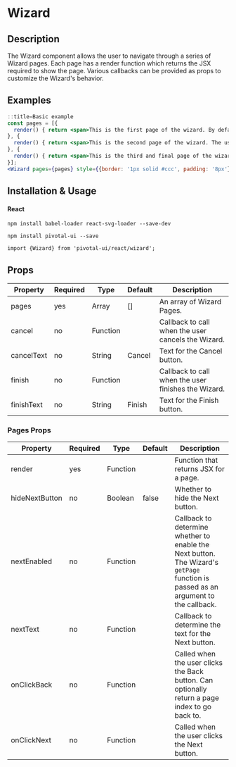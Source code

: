 # Wizard

## Description
The Wizard component allows the user to navigate through a series of Wizard pages. Each page has a render function which returns the JSX required to show the page. Various callbacks can be provided as props to customize the Wizard's behavior.

## Examples

```jsx
::title=Basic example
const pages = [{
  render() { return <span>This is the first page of the wizard. By default, the wizard cannot be cancelled. The user cannot go back from the first page. Click the Next button to proceed.</span>}
}, {
  render() { return <span>This is the second page of the wizard. The user can click Back or Next.</span>}
}, {
  render() { return <span>This is the third and final page of the wizard. The user can click Back or Finish</span>}
}];
<Wizard pages={pages} style={{border: '1px solid #ccc', padding: '8px'}} finish={() => alert('All done!')}/>

```

## Installation & Usage

#### React
`npm install babel-loader react-svg-loader --save-dev`

`npm install pivotal-ui --save`

`import {Wizard} from 'pivotal-ui/react/wizard';`

## Props

Property   | Required | Type     | Default | Description
-----------|----------|----------|---------|------------
pages      | yes      | Array    | []      | An array of Wizard Pages.
cancel     | no       | Function |         | Callback to call when the user cancels the Wizard.
cancelText | no       | String   | Cancel  | Text for the Cancel button.
finish     | no       | Function |         | Callback to call when the user finishes the Wizard.
finishText | no       | String   | Finish  | Text for the Finish button.

### Pages Props

Property       | Required | Type     | Default | Description
---------------|----------|----------|---------|------------
render         | yes      | Function |         | Function that returns JSX for a page.
hideNextButton | no       | Boolean  | false   | Whether to hide the Next button.
nextEnabled    | no       | Function |         | Callback to determine whether to enable the Next button. The Wizard's `getPage` function is passed as an argument to the callback.
nextText       | no       | Function |         | Callback to determine the text for the Next button.
onClickBack    | no       | Function |         | Called when the user clicks the Back button. Can optionally return a page index to go back to.
onClickNext    | no       | Function |         | Called when the user clicks the Next button.